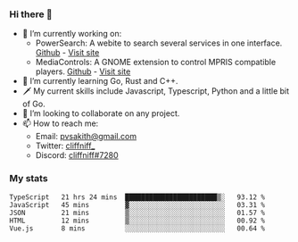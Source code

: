 ### Hi there 👋

- 🔭 I’m currently working on:
    - PowerSearch: A webite to search several services in one interface. [Github](https://github.com/cliffniff/power-search) - [Visit site](https://powersearch.vercel.app/)
    - MediaControls: A GNOME extension to control MPRIS compatible players. [Github](https://github.com/cliffniff/MediaControls) - [Visit site](https://extensions.gnome.org/extension/4470/media-controls/)
- 🌱 I’m currently learning Go, Rust and C++.
- 🗡️ My current skills include Javascript, Typescript, Python and a little bit of Go.
- 👯 I’m looking to collaborate on any project.
- 📫 How to reach me: 
    - Email: <pvsakith@gmail.com>
    - Twitter: [cliffniff_](https://twitter.com/cliffniff_)
    - Discord: [cliffniff#7280](https://discordapp.com/users/828133369950240771)

### My stats

<!--START_SECTION:waka-->
```text
TypeScript   21 hrs 24 mins  ███████████████████████▒░   93.12 % 
JavaScript   45 mins         ▓░░░░░░░░░░░░░░░░░░░░░░░░   03.31 % 
JSON         21 mins         ▒░░░░░░░░░░░░░░░░░░░░░░░░   01.57 % 
HTML         12 mins         ▒░░░░░░░░░░░░░░░░░░░░░░░░   00.92 % 
Vue.js       8 mins          ░░░░░░░░░░░░░░░░░░░░░░░░░   00.64 % 
```
<!--END_SECTION:waka-->
